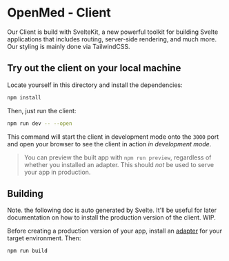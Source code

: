 # OpenMed - Client

Our Client is build with SvelteKit, a new powerful toolkit for building Svelte applications that includes routing, server-side rendering, and much more. Our styling is mainly done via TailwindCSS.

## Try out the client on your local machine

Locate yourself in this directory and install the dependencies:

```bash
npm install
```

Then, just run the client:

```bash
npm run dev -- --open
```

This command will start the client in development mode onto the `3000` port and open your browser to see the client in action _in development mode_.


> You can preview the built app with `npm run preview`, regardless of whether you installed an adapter. This should _not_ be used to serve your app in production.


## Building

Note. the following doc is auto generated by Svelte.
It'll be useful for later documentation on how to install the production version of the client.
WIP.

Before creating a production version of your app, install an [adapter](https://kit.svelte.dev/docs#adapters) for your target environment. Then:

```bash
npm run build
```


